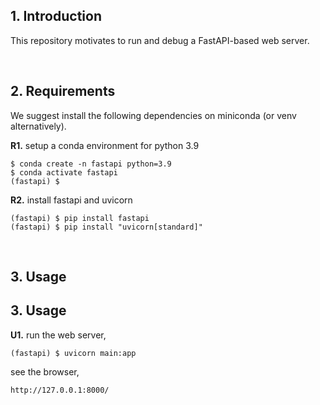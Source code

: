## 1. Introduction

This repository motivates to run and debug a FastAPI-based web server.

<br>

## 2. Requirements

We suggest install the following dependencies on miniconda (or venv alternatively).

**R1.** setup a conda environment for python 3.9
```shell
$ conda create -n fastapi python=3.9
$ conda activate fastapi
(fastapi) $
```

**R2.** install fastapi and uvicorn
```shell
(fastapi) $ pip install fastapi
(fastapi) $ pip install "uvicorn[standard]"
```

<br>

## 3. Usage



## 3. Usage

**U1.** run the web server,
```shell
(fastapi) $ uvicorn main:app
```

see the browser,
```
http://127.0.0.1:8000/
```
